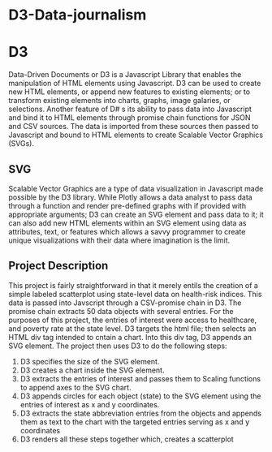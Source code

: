 # D3-Data-journalism

# D3

Data-Driven Documents or D3 is a Javascript Library that enables the manipulation of HTML elements using Javascript.  D3 can be used to create new HTML elements, or append new features to existing elements; or to transform existing elements into charts, graphs, image galaries, or selections. Another feature of D# s its ability to pass data into Javascript and bind it to HTML elements through promise chain functions for JSON and CSV sources. The data is imported from these sources then passed to Javascript and bound to HTML elements to create Scalable Vector Graphics (SVGs). 

## SVG

Scalable Vector Graphics are a type of data visualization in Javascript made possible by the D3 library. While Plotly allows a data analyst to pass data through a function and render pre-defined graphs with if provided with appropriate arguments; D3 can create an SVG element and pass data to it; it can also add new HTML elements within an SVG element using data as attributes, text, or features which allows a savvy programmer to create unique visualizations with their data where imagination is the limit. 

## Project Description
This project is fairly straightforward in that it merely entils the creation of a simple labeled scatterplot using state-level data on health-risk indices. This data is passed into Javscript through a CSV-promise chain in D3. The promise chain extracts 50 data objects with several entries. For the purposes of this project, the entries of interest were access to healthcare, and poverty rate at the state level. D3 targets the html file; then selects an HTML div tag intended to cntain a chart. Into this div tag, D3 appends an SVG element. The project then uses D3 to do the following steps: 

1. D3 specifies the size of the SVG element. 
2. D3 creates a chart inside the SVG element. 
3. D3 extracts the entries of interest and passes them to Scaling functions to append axes to the SVG chart. 
4. D3 appends circles for each object (state) to the SVG element using the entries of interest as x and y coordinates. 
5. D3 extracts the state abbreviation entries from the objects and appends them as text to the chart with the targeted entries serving as x and y coordinates
6. D3 renders all these steps together which, creates a scatterplot
